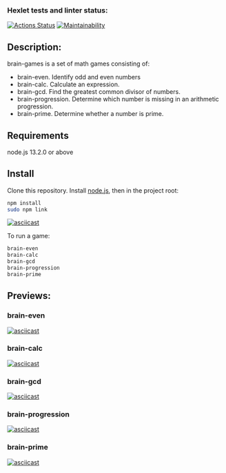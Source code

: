 ### Hexlet tests and linter status:
[![Actions Status](https://github.com/ajsen/frontend-project-44/workflows/hexlet-check/badge.svg)](https://github.com/ajsen/frontend-project-44/actions)
[![Maintainability](https://api.codeclimate.com/v1/badges/e08621375b9ef6493168/maintainability)](https://codeclimate.com/github/ajsen/frontend-project-44/maintainability)
## Description:

brain-games is a set of math games consisting of:

* brain-even. Identify odd and even numbers
* brain-calc. Calculate an expression.
* brain-gcd. Find the greatest common divisor of numbers.
* brain-progression. Determine which number is missing in an arithmetic progression.
* brain-prime. Determine whether a number is prime.

## Requirements

node.js 13.2.0 or above

## Install

Clone this repository. Install [node.js](https://nodejs.org/en), then in the project root:

```bash
npm install
sudo npm link
```

[![asciicast](https://asciinema.org/a/596712.svg)](https://asciinema.org/a/596712)

To run a game:

```bash
brain-even
brain-calc
brain-gcd
brain-progression
brain-prime
```

## Previews:

### brain-even

[![asciicast](https://asciinema.org/a/596711.svg)](https://asciinema.org/a/596711)

### brain-calc

[![asciicast](https://asciinema.org/a/595923.svg)](https://asciinema.org/a/595923)

### brain-gcd

[![asciicast](https://asciinema.org/a/596036.svg)](https://asciinema.org/a/596036)

### brain-progression

[![asciicast](https://asciinema.org/a/596259.svg)](https://asciinema.org/a/596259)

### brain-prime

[![asciicast](https://asciinema.org/a/596499.svg)](https://asciinema.org/a/596499)
